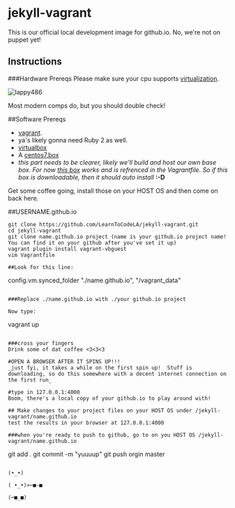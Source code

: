 # jekyll-vagrant
This is our official local development image for github.io.  No, we're not on puppet yet!

## Instructions

###Hardware Prereqs
Please make sure your cpu supports [virtualization](http://www.intel.com/support/processors/sb/cs-030729.htm).  

![lappy486](http://papercraft.wdfiles.com/local--files/papercraft%3Alappy-486/done.jpg)

Most modern comps do, but you should double check!

##Software Prereqs
* [vagrant](http://www.vagrantup.com).
* ya's likely gonna need Ruby 2 as well.
* [virtualbox](http://wwww.virtualbox.org)
* A [centos7.box](http://www.vagrantbox.es/)
* _this part needs to be clearer, likely we'll build and host our own base box.  For now [this box](https://f0fff3908f081cb6461b407be80daf97f07ac418.googledrive.com/host/0BwtuV7VyVTSkUG1PM3pCeDJ4dVE/centos7.box) works and is refrenced in the Vagrantfile.  So if this box is downloadable, then it should auto install_ **:-D**

Get some coffee going, install those on your HOST OS and then come on back here.

##USERNAME.github.io
```
git clone https://github.com/LearnToCodeLA/jekyll-vagrant.git
cd jekyll-vagrant
git clone name.github.io project (name is your github.io project name!  You can find it on your github after you've set it up)
vagrant plugin install vagrant-vbguest
vim Vagrantfile

##Look for this line:

```
config.vm.synced_folder "./name.github.io", "/vagrant_data"
```

###Replace ./name.github.io with ./your github.io project

Now type:

```
vagrant up
```

###cross your fingers
Drink some of dat coffee <3<3<3

#OPEN A BROWSER AFTER IT SPINS UP!!!
_just fyi, it takes a while on the first spin up!  Stuff is downloading, so do this somewhere with a decent internet connection on the first run_

#type in 127.0.0.1:4000
Boom, there's a local copy of your github.io to play around with!

## Make changes to your project files on your HOST OS under /jekyll-vagrant/name.github.io
test the results in your browser at 127.0.0.1:4000

###when you're ready to push to github, go to on you HOST OS /jekyll-vagrant/name.github.io 
```
git add .
git commit -m "yuuuup"
git push orgin master
```

(•_•) 

( •_•)>⌐■-■ 

(⌐■_■)

